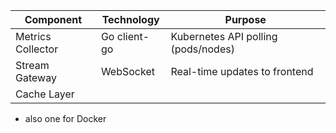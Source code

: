 
| Component         | Technology   | Purpose                             |
| ----------------- | ------------ | ----------------------------------- |
| Metrics Collector | Go client-go | Kubernetes API polling (pods/nodes) |
| Stream Gateway    | WebSocket    | Real-time updates to frontend       |
| Cache Layer       |              |                                     |

- also one for Docker 